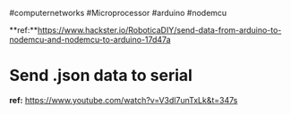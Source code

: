 #computernetworks #Microprocessor #arduino #nodemcu 

**ref:**https://www.hackster.io/RoboticaDIY/send-data-from-arduino-to-nodemcu-and-nodemcu-to-arduino-17d47a

# Send .json data to serial
**ref:** https://www.youtube.com/watch?v=V3dl7unTxLk&t=347s